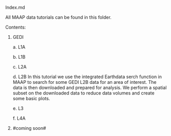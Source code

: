 Index.md

All MAAP data tutorials can be found in this folder. 

Contents:
1. GEDI

	a. L1A
	
	b. L1B
	
	c. L2A 
	
	d. L2B
		In this tutorial we use the integrated Earthdata serch function in MAAP to search for some GEDI L2B data for an area of interest. 
		The data is then downloaded and prepared for analysis. We perform a spatial subset on the downloaded data to reduce data volumes and create 
		some basic plots.
		
	e. L3
	
	f. L4A
	
2. #coming soon#
